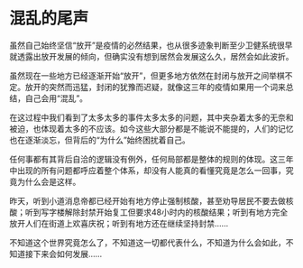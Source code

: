# 混乱的尾声


虽然自己始终坚信“放开”是疫情的必然结果，也从很多迹象判断至少卫健系统很早就透露出放开发展的倾向，但确实没有想到居然会发展这么久，居然会如此波折。

虽然现在一些地方已经逐渐开始“放开”，但更多地方依然在封闭与放开之间举棋不定。放开的突然而迅猛，封闭的犹豫而迟疑，就像这三年的疫情如果用一个词来总结，自己会用“混乱”。

在这过程中我们看到了太多太多的事件太多太多的问题，其中夹杂着太多的无奈和被迫，也体现着太多的不应该。如今这些大部分都是不能说不能提的，人们的记忆也在逐渐淡忘，但背后的“为什么”始终困扰着自己。

任何事都有其背后自洽的逻辑没有例外，任何局部都是整体的规则的体现。这三年中出现的所有问题都呼应着整个体系，却没有人能真的看懂究竟是怎么一回事，究竟为什么会是这样。

昨天，听到小道消息帝都已经开始有地方停止强制核酸，甚至劝导居民不要去做核酸；听到写字楼解除封禁开始复工但要求48小时内的核酸结果；听到有地方完全放开人们在街道上欢喜庆祝；听到有地方还在继续坚持封禁……

不知道这个世界究竟怎么了，不知道这一切都代表什么，不知道为什么会如此，不知道接下来会如何发展……
